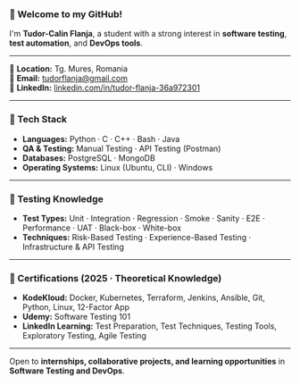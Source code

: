 ### 👋 Welcome to my GitHub!

I'm **Tudor-Calin Flanja**, a student with a strong interest in **software testing**, **test automation**, and **DevOps tools**.

---

📍 **Location:** Tg. Mures, Romania  
📧 **Email:** [tudorflanja@gmail.com](mailto:tudorflanja@gmail.com)  
🔗 **LinkedIn:** [linkedin.com/in/tudor-flanja-36a972301](https://linkedin.com/in/tudor-flanja-36a972301)  

---

### 🔧 Tech Stack

- **Languages:** Python · C · C++ · Bash · Java  
- **QA & Testing:** Manual Testing · API Testing (Postman)
- **Databases:** PostgreSQL · MongoDB  
- **Operating Systems:** Linux (Ubuntu, CLI) · Windows  

---

### 🧪 Testing Knowledge

- **Test Types:** Unit · Integration · Regression · Smoke · Sanity · E2E · Performance · UAT · Black-box · White-box  
- **Techniques:** Risk-Based Testing · Experience-Based Testing · Infrastructure & API Testing   

---

### 📜 Certifications (2025 · Theoretical Knowledge)

- **KodeKloud:** Docker, Kubernetes, Terraform, Jenkins, Ansible, Git, Python, Linux, 12-Factor App  
- **Udemy:** Software Testing 101  
- **LinkedIn Learning:** Test Preparation, Test Techniques, Testing Tools, Exploratory Testing, Agile Testing
  
---

Open to **internships, collaborative projects, and learning opportunities** in **Software Testing and DevOps**.
